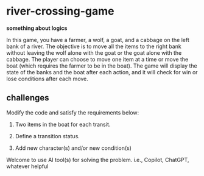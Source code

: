 # river-crossing-game
**something about logics**

In this game, you have a farmer, a wolf, a goat, and a cabbage on the left bank of a river. The objective is to move all the items to the right bank without leaving the wolf alone with the goat or the goat alone with the cabbage. The player can choose to move one item at a time or move the boat (which requires the farmer to be in the boat). The game will display the state of the banks and the boat after each action, and it will check for win or lose conditions after each move.

## challenges
Modify the code and satisfy the requirements below:

1. Two items in the boat for each transit.

2. Define a transition status.

3. Add new character(s) and/or new condition(s)

Welcome to use AI tool(s) for solving the problem. i.e., Copilot, ChatGPT, whatever helpful
